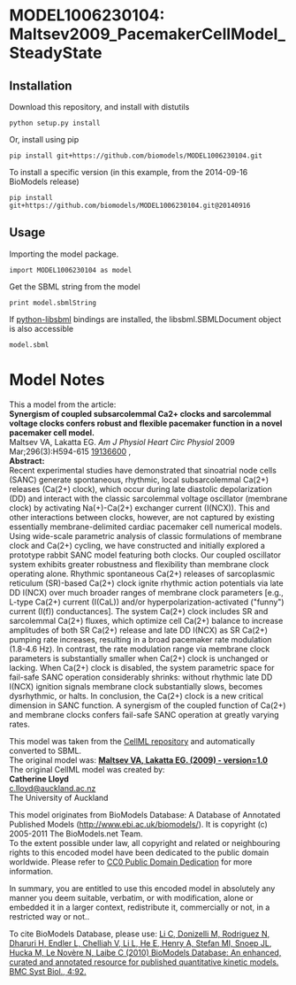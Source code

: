 # MODEL1006230104: Maltsev2009_PacemakerCellModel_SteadyState

## Installation

Download this repository, and install with distutils

`python setup.py install`

Or, install using pip

`pip install git+https://github.com/biomodels/MODEL1006230104.git`

To install a specific version (in this example, from the 2014-09-16 BioModels release)

`pip install git+https://github.com/biomodels/MODEL1006230104.git@20140916`

## Usage

Importing the model package.

`import MODEL1006230104 as model`

Get the SBML string from the model

`print model.sbmlString`

If [python-libsbml](https://pypi.python.org/pypi/python-libsbml) bindings are
installed, the libsbml.SBMLDocument object is also accessible

`model.sbml`


# Model Notes


This a model from the article:  
**Synergism of coupled subsarcolemmal Ca2+ clocks and sarcolemmal voltage clocks confers robust and flexible pacemaker function in a novel pacemaker cell model.**   
Maltsev VA, Lakatta EG. _Am J Physiol Heart Circ Physiol_ 2009
Mar;296(3):H594-615 [19136600](http://www.ncbi.nlm.nih.gov/pubmed/19136600) ,  
**Abstract:**   
Recent experimental studies have demonstrated that sinoatrial node cells
(SANC) generate spontaneous, rhythmic, local subsarcolemmal Ca(2+) releases
(Ca(2+) clock), which occur during late diastolic depolarization (DD) and
interact with the classic sarcolemmal voltage oscillator (membrane clock) by
activating Na(+)-Ca(2+) exchanger current (I(NCX)). This and other
interactions between clocks, however, are not captured by existing essentially
membrane-delimited cardiac pacemaker cell numerical models. Using wide-scale
parametric analysis of classic formulations of membrane clock and Ca(2+)
cycling, we have constructed and initially explored a prototype rabbit SANC
model featuring both clocks. Our coupled oscillator system exhibits greater
robustness and flexibility than membrane clock operating alone. Rhythmic
spontaneous Ca(2+) releases of sarcoplasmic reticulum (SR)-based Ca(2+) clock
ignite rhythmic action potentials via late DD I(NCX) over much broader ranges
of membrane clock parameters [e.g., L-type Ca(2+) current (I(CaL)) and/or
hyperpolarization-activated ("funny") current (I(f)) conductances]. The system
Ca(2+) clock includes SR and sarcolemmal Ca(2+) fluxes, which optimize cell
Ca(2+) balance to increase amplitudes of both SR Ca(2+) release and late DD
I(NCX) as SR Ca(2+) pumping rate increases, resulting in a broad pacemaker
rate modulation (1.8-4.6 Hz). In contrast, the rate modulation range via
membrane clock parameters is substantially smaller when Ca(2+) clock is
unchanged or lacking. When Ca(2+) clock is disabled, the system parametric
space for fail-safe SANC operation considerably shrinks: without rhythmic late
DD I(NCX) ignition signals membrane clock substantially slows, becomes
dysrhythmic, or halts. In conclusion, the Ca(2+) clock is a new critical
dimension in SANC function. A synergism of the coupled function of Ca(2+) and
membrane clocks confers fail-safe SANC operation at greatly varying rates.

This model was taken from the [CellML
repository](http://www.cellml.org/models) and automatically converted to SBML.  
The original model was: [ **Maltsev VA, Lakatta EG. (2009) - version=1.0**
](http://models.cellml.org/exposure/af75953c3f3a4c87b80124b39f48dbc6)  
The original CellML model was created by:  
**Catherine Lloyd**   
c.lloyd@auckland.ac.nz  
The University of Auckland  

This model originates from BioModels Database: A Database of Annotated
Published Models (http://www.ebi.ac.uk/biomodels/). It is copyright (c)
2005-2011 The BioModels.net Team.  
To the extent possible under law, all copyright and related or neighbouring
rights to this encoded model have been dedicated to the public domain
worldwide. Please refer to [CC0 Public Domain
Dedication](http://creativecommons.org/publicdomain/zero/1.0/) for more
information.

In summary, you are entitled to use this encoded model in absolutely any
manner you deem suitable, verbatim, or with modification, alone or embedded it
in a larger context, redistribute it, commercially or not, in a restricted way
or not..  
  
To cite BioModels Database, please use: [Li C, Donizelli M, Rodriguez N,
Dharuri H, Endler L, Chelliah V, Li L, He E, Henry A, Stefan MI, Snoep JL,
Hucka M, Le Novère N, Laibe C (2010) BioModels Database: An enhanced, curated
and annotated resource for published quantitative kinetic models. BMC Syst
Biol., 4:92.](http://www.ncbi.nlm.nih.gov/pubmed/20587024)



